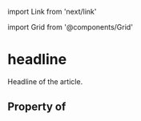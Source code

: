 import Link from 'next/link'
  
import Grid from '@components/Grid'

# headline

Headline of the article.

## Property of



